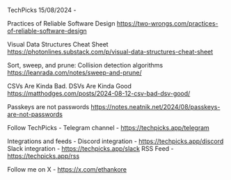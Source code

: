 TechPicks 15/08/2024 -

Practices of Reliable Software Design
https://two-wrongs.com/practices-of-reliable-software-design

Visual Data Structures Cheat Sheet
https://photonlines.substack.com/p/visual-data-structures-cheat-sheet

Sort, sweep, and prune: Collision detection algorithms
https://leanrada.com/notes/sweep-and-prune/

CSVs Are Kinda Bad. DSVs Are Kinda Good
https://matthodges.com/posts/2024-08-12-csv-bad-dsv-good/

Passkeys are not passwords
https://notes.neatnik.net/2024/08/passkeys-are-not-passwords

Follow TechPicks -
Telegram channel - https://techpicks.app/telegram

Integrations and feeds -
Discord integration - https://techpicks.app/discord
Slack integration - https://techpicks.app/slack
RSS Feed - https://techpicks.app/rss

Follow me on X - https://x.com/ethankore